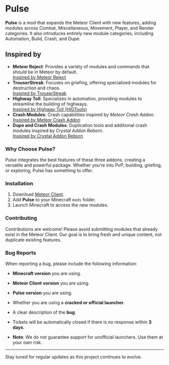 # Pulse

**Pulse**  is a mod that expands the Meteor Client with new features, adding modules across Combat, Miscellaneous, Movement, Player, and Render categories. It also introduces entirely new module categories, including Automation, Build, Crash, and Dupe.

## Inspired by

- **Meteor Reject**: Provides a variety of modules and commands that should be in Meteor by default.  
  [Inspired by Meteor Reject](https://github.com/AntiCope/meteor-rejects)
- **TrouserStreak**: Focuses on griefing, offering specialized modules for destruction and chaos.  
  [Inspired by TrouserStreak](https://github.com/etianl/Trouser-Streak)
- **Highway Toll**: Specializes in automation, providing modules to streamline the building of highways.  
  [Inspired by Highway Toll (HIGTools)](https://github.com/RedCarlos26/HIGTools)
- **Crash Modules**: Crash capabilities inspired by *Meteor Crash Addon*.  
    [Inspired by Meteor Crash Addon](https://github.com/AntiCope/meteor-crash-addon)
- **Dupe and Crash Modules**: Duplication tools and additional crash modules inspired by *Crystal Addon Reborn*.  
  [Inspired by Crystal Addon Reborn](https://github.com/Vulnerab1lity/Crystal-Addon-Reborn)


### Why Choose Pulse?

Pulse integrates the best features of these three addons, creating a versatile and powerful package. Whether you’re into PvP, building, griefing, or exploring, Pulse has something to offer.

### Installation

1. Download [Meteor Client](https://meteorclient.com).
2. Add **Pulse** to your Minecraft `mods` folder.
3. Launch Minecraft to access the new modules.

### Contributing

Contributions are welcome! Please avoid submitting modules that already exist in the Meteor Client. Our goal is to bring fresh and unique content, not duplicate existing features.

### Bug Reports

When reporting a bug, please include the following information:
- **Minecraft version** you are using.
- **Meteor Client version** you are using.
- **Pulse version** you are using.
- Whether you are using a **cracked or official launcher**.
- A clear description of the **bug**.

- Tickets will be automatically closed if there is no response within **3 days**.
- **Note**: We do not guarantee support for unofficial launchers. Use them at your own risk.

---

Stay tuned for regular updates as this project continues to evolve.
